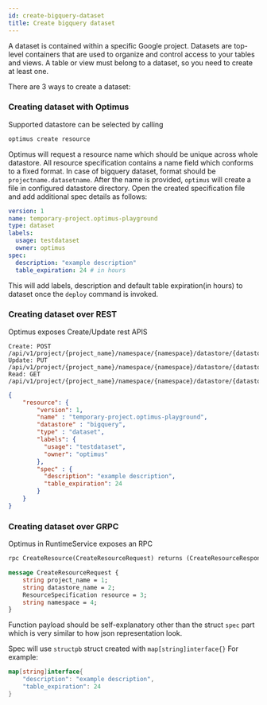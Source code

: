```yaml
---
id: create-bigquery-dataset
title: Create bigquery dataset
---
```


A dataset is contained within a specific Google project. Datasets are top-level 
containers that are used to organize and control access to your tables and views. 
A table or view must belong to a dataset, so you need to create at least one.

There are 3 ways to create a dataset:

### Creating dataset with Optimus

Supported datastore can be selected by calling
```bash
optimus create resource
```
Optimus will request a resource name which should be unique across whole datastore.
All resource specification contains a name field which conforms to a fixed format.
In case of bigquery dataset, format should be
`projectname.datasetname`.
After the name is provided, `optimus` will create a file in configured datastore 
directory. Open the created specification file and add additional spec details
as follows:
```yaml
version: 1
name: temporary-project.optimus-playground
type: dataset
labels:
  usage: testdataset
  owner: optimus
spec:
  description: "example description"
  table_expiration: 24 # in hours
```
This will add labels, description and default table expiration(in hours) to dataset
once the `deploy` command is invoked.

### Creating dataset over REST

Optimus exposes Create/Update rest APIS
```
Create: POST /api/v1/project/{project_name}/namespace/{namespace}/datastore/{datastore_name}/resource
Update: PUT /api/v1/project/{project_name}/namespace/{namespace}/datastore/{datastore_name}/resource
Read: GET /api/v1/project/{project_name}/namespace/{namespace}/datastore/{datastore_name}/resource/{resource_name}
```

```json
{
    "resource": {
        "version": 1,
        "name" : "temporary-project.optimus-playground",
        "datastore" : "bigquery",
        "type" : "dataset",
        "labels": {
          "usage": "testdataset",
          "owner": "optimus"
        },
        "spec" : {
          "description": "example description",
          "table_expiration": 24
        }
    }
}
``` 

### Creating dataset over GRPC

Optimus in RuntimeService exposes an RPC 
```protobuf
rpc CreateResource(CreateResourceRequest) returns (CreateResourceResponse) {}

message CreateResourceRequest {
    string project_name = 1;
    string datastore_name = 2;
    ResourceSpecification resource = 3;
    string namespace = 4;
}
```
Function payload should be self-explanatory other than the struct `spec` part which
is very similar to how json representation look.

Spec will use `structpb` struct created with `map[string]interface{}`
For example:
```go
map[string]interface{
	"description": "example description",
	"table_expiration": 24
}
``` 